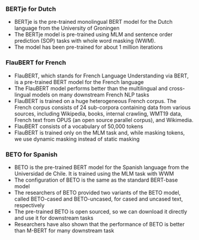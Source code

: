 ### BERTje for Dutch 
<ul>
  <li> BERTje is the pre-trained monolingual BERT model for the Dutch language from the University of Groningen <br> </li>
  <li> The BERTje model is pre-trained using MLM and sentence order prediction (SOP) tasks with whole word masking (WWM). <br> </li>
  <li> The model has been pre-trained for about 1 million iterations <br> </li>
</ul>

### FlauBERT for French
<ul>
  <li> FlauBERT, which stands for French Language Understanding via BERT, is a pre-trained BERT model for the French language <br> </li>
  <li> The FlauBERT model performs better than the multilingual and cross-lingual models on many downstream French NLP tasks <br> </li>
  <li> FlauBERT is trained on a huge heterogeneous French corpus. The French corpus consists of 24 sub-corpora containing data from various sources, including              Wikipedia, books, internal crawling, WMT19 data, French text from OPUS (an open source parallel corpus), and Wikimedia. <br> </li>
  <li> FlauBERT consists of a vocabulary of 50,000 tokens <br> </li>
  <li> FlauBERT is trained only on the MLM task and, while masking tokens, we use dynamic masking instead of static masking <br> </li>
</ul>

### BETO for Spanish
<ul>
  <li> BETO is the pre-trained BERT model for the Spanish language from the Universidad de Chile. It is trained using the MLM task with WWM <br> </li>
  <li> The configuration of BETO is the same as the standard BERT-base model <br> </li>
  <li> The researchers of BETO provided two variants of the BETO model, called BETO-cased and BETO-uncased, for cased and uncased text, respectively <br> </li>
  <li> The pre-trained BETO is open sourced, so we can download it directly and use it for downstream tasks <br> </li>
  <li> Researchers have also shown that the performance of BETO is better than M-BERT for many downstream task <br> </li>
</ul>
